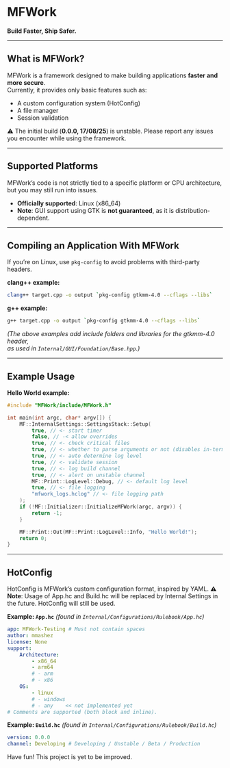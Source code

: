# MFWork  

**Build Faster, Ship Safer.**

---

## What is MFWork?  

MFWork is a framework designed to make building applications **faster and more secure**.  
Currently, it provides only basic features such as:  

- A custom configuration system (HotConfig)  
- A file manager  
- Session validation  

⚠️ The initial build (**0.0.0, 17/08/25**) is unstable. Please report any issues you encounter while using the framework.  

---

## Supported Platforms  

MFWork’s code is not strictly tied to a specific platform or CPU architecture,  
but you may still run into issues.  

- **Officially supported**: Linux (x86_64)  
- **Note**: GUI support using GTK is **not guaranteed**, as it is distribution-dependent.  

---

## Compiling an Application With MFWork  

If you’re on Linux, use `pkg-config` to avoid problems with third-party headers.  

**clang++ example:**  

```bash
clang++ target.cpp -o output `pkg-config gtkmm-4.0 --cflags --libs`
```

**g++ example:**  

```bash
g++ target.cpp -o output `pkg-config gtkmm-4.0 --cflags --libs`
```

*(The above examples add include folders and libraries for the gtkmm-4.0 header,  
as used in `Internal/GUI/Foundation/Base.hpp`.)*  

---

## Example Usage  

**Hello World example:**  

```cpp
#include "MFWork/include/MFWork.h"

int main(int argc, char* argv[]) {
    MF::InternalSettings::SettingsStack::Setup(
        true, // <- start timer
        false, // -< allow overrides
        true, // <- check critical files
        true, // <- whether to parse arguments or not (disables in-terminal overriding)
        true, // <- auto determine log level
        true, // <- validate session
        true, // <- log build channel
        true, // <- alert on unstable channel
        MF::Print::LogLevel::Debug, // <- default log level
        true, // <- file logging
        "mfwork_logs.hclog" // <- file logging path
    );
    if (!MF::Initializer::InitializeMFWork(argc, argv)) {
        return -1;
    }

    MF::Print::Out(MF::Print::LogLevel::Info, "Hello World!");
    return 0;
}
```

---

## HotConfig  

HotConfig is MFWork’s custom configuration format, inspired by YAML.
**⚠️ Note**: Usage of App.hc and Build.hc will be replaced by Internal Settings in the future.
HotConfig will still be used.

**Example: `App.hc`** *(found in `Internal/Configurations/Rulebook/App.hc`)*  

```yaml
app: MFWork-Testing # Must not contain spaces
author: mmashez
license: None
support:
    Architecture: 
        - x86_64
        - arm64
        # - arm
        # - x86
    OS:
        - linux
        # - windows
        # - any    << not implemented yet
# Comments are supported (both block and inline).
```

**Example: `Build.hc`** *(found in `Internal/Configurations/Rulebook/Build.hc`)*  

```yaml
version: 0.0.0
channel: Developing # Developing / Unstable / Beta / Production
```

Have fun! This project is yet to be improved.
